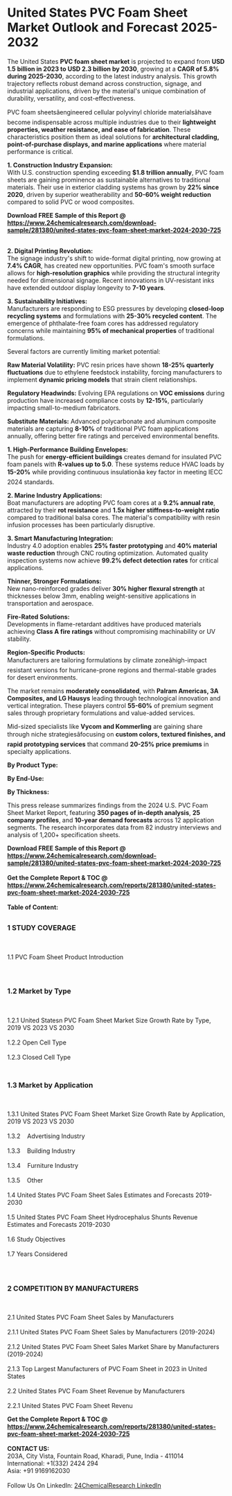 <h1>United States PVC Foam Sheet Market Outlook and Forecast 2025-2032</h1><p>The United States <strong>PVC foam sheet market</strong> is projected to expand from <strong>USD 1.5 billion in 2023 to USD 2.3 billion by 2030</strong>, growing at a <strong>CAGR of 5.8% during 2025-2030</strong>, according to the latest industry analysis. This growth trajectory reflects robust demand across construction, signage, and industrial applications, driven by the material's unique combination of durability, versatility, and cost-effectiveness.</p><p>PVC foam sheetsâengineered cellular polyvinyl chloride materialsâhave become indispensable across multiple industries due to their <strong>lightweight properties, weather resistance, and ease of fabrication</strong>. These characteristics position them as ideal solutions for <strong>architectural cladding, point-of-purchase displays, and marine applications</strong> where material performance is critical.</p><p><strong>1. Construction Industry Expansion:</strong><br>
With U.S. construction spending exceeding <strong>$1.8 trillion annually</strong>, PVC foam sheets are gaining prominence as sustainable alternatives to traditional materials. Their use in exterior cladding systems has grown by <strong>22% since 2020</strong>, driven by superior weatherability and <strong>50-60% weight reduction</strong> compared to solid PVC or wood composites.</p><div><b>Download FREE Sample of this Report @ 
            <a href="https://www.24chemicalresearch.com/download-sample/281380/united-states-pvc-foam-sheet-market-2024-2030-725">
            https://www.24chemicalresearch.com/download-sample/281380/united-states-pvc-foam-sheet-market-2024-2030-725</a></b></div><br><p><strong>2. Digital Printing Revolution:</strong><br>
The signage industry's shift to wide-format digital printing, now growing at <strong>7.4% CAGR</strong>, has created new opportunities. PVC foam's smooth surface allows for <strong>high-resolution graphics</strong> while providing the structural integrity needed for dimensional signage. Recent innovations in UV-resistant inks have extended outdoor display longevity to <strong>7-10 years</strong>.</p><p><strong>3. Sustainability Initiatives:</strong><br>
Manufacturers are responding to ESG pressures by developing <strong>closed-loop recycling systems</strong> and formulations with <strong>25-30% recycled content</strong>. The emergence of phthalate-free foam cores has addressed regulatory concerns while maintaining <strong>95% of mechanical properties</strong> of traditional formulations.</p><p>Several factors are currently limiting market potential:</p><p><strong>Raw Material Volatility:</strong> PVC resin prices have shown <strong>18-25% quarterly fluctuations</strong> due to ethylene feedstock instability, forcing manufacturers to implement <strong>dynamic pricing models</strong> that strain client relationships.</p><p><strong>Regulatory Headwinds:</strong> Evolving EPA regulations on <strong>VOC emissions</strong> during production have increased compliance costs by <strong>12-15%</strong>, particularly impacting small-to-medium fabricators.</p><p><strong>Substitute Materials:</strong> Advanced polycarbonate and aluminum composite materials are capturing <strong>8-10%</strong> of traditional PVC foam applications annually, offering better fire ratings and perceived environmental benefits.</p><p><strong>1. High-Performance Building Envelopes:</strong><br>
The push for <strong>energy-efficient buildings</strong> creates demand for insulated PVC foam panels with <strong>R-values up to 5.0</strong>. These systems reduce HVAC loads by <strong>15-20%</strong> while providing continuous insulationâa key factor in meeting IECC 2024 standards.</p><p><strong>2. Marine Industry Applications:</strong><br>
Boat manufacturers are adopting PVC foam cores at a <strong>9.2% annual rate</strong>, attracted by their <strong>rot resistance</strong> and <strong>1.5x higher stiffness-to-weight ratio</strong> compared to traditional balsa cores. The material's compatibility with resin infusion processes has been particularly disruptive.</p><p><strong>3. Smart Manufacturing Integration:</strong><br>
Industry 4.0 adoption enables <strong>25% faster prototyping</strong> and <strong>40% material waste reduction</strong> through CNC routing optimization. Automated quality inspection systems now achieve <strong>99.2% defect detection rates</strong> for critical applications.</p><p><strong>Thinner, Stronger Formulations:</strong><br>
	New nano-reinforced grades deliver <strong>30% higher flexural strength</strong> at thicknesses below 3mm, enabling weight-sensitive applications in transportation and aerospace.</p><p><strong>Fire-Rated Solutions:</strong><br>
	Developments in flame-retardant additives have produced materials achieving <strong>Class A fire ratings</strong> without compromising machinability or UV stability.</p><p><strong>Region-Specific Products:</strong><br>
	Manufacturers are tailoring formulations by climate zoneâhigh-impact resistant versions for hurricane-prone regions and thermal-stable grades for desert environments.</p><p>The market remains <strong>moderately consolidated</strong>, with <strong>Palram Americas, 3A Composites, and LG Hausys</strong> leading through technological innovation and vertical integration. These players control <strong>55-60%</strong> of premium segment sales through proprietary formulations and value-added services.</p><p>Mid-sized specialists like <strong>Vycom and Kommerling</strong> are gaining share through niche strategiesâfocusing on <strong>custom colors, textured finishes, and rapid prototyping services</strong> that command <strong>20-25% price premiums</strong> in specialty applications.</p><p><strong>By Product Type:</strong></p><p><strong>By End-Use:</strong></p><p><strong>By Thickness:</strong></p><p>This press release summarizes findings from the 2024 U.S. PVC Foam Sheet Market Report, featuring <strong>350 pages of in-depth analysis</strong>, <strong>25 company profiles</strong>, and <strong>10-year demand forecasts</strong> across 12 application segments. The research incorporates data from 82 industry interviews and analysis of 1,200+ specification sheets.</p><div><b>Download FREE Sample of this Report @ 
            <a href="https://www.24chemicalresearch.com/download-sample/281380/united-states-pvc-foam-sheet-market-2024-2030-725">
            https://www.24chemicalresearch.com/download-sample/281380/united-states-pvc-foam-sheet-market-2024-2030-725</a></b></div><br><div><b>Get the Complete Report & TOC @ 
            <a href="https://www.24chemicalresearch.com/reports/281380/united-states-pvc-foam-sheet-market-2024-2030-725">
            https://www.24chemicalresearch.com/reports/281380/united-states-pvc-foam-sheet-market-2024-2030-725</a></b></div><br>
            <b>Table of Content:</b><p><h2><span style="font-size:16px"><strong>1 STUDY COVERAGE</strong></span></h2><br />
<p>1.1 PVC Foam Sheet Product Introduction</p><br />
<h2><span style="font-size:16px"><strong>1.2 Market by Type</strong></span></h2><br />
<p>1.2.1 United Statesn PVC Foam Sheet Market Size Growth Rate by Type, 2019 VS 2023 VS 2030<br /><br />
1.2.2 Open Cell Type&nbsp;&nbsp; &nbsp;<br /><br />
1.2.3 Closed Cell Type<br /><br />
<h2><span style="font-size:16px"><strong>1.3 Market by Application</strong></span></h2><br />
<p>1.3.1 United States PVC Foam Sheet Market Size Growth Rate by Application, 2019 VS 2023 VS 2030<br /><br />
1.3.2&nbsp;&nbsp; &nbsp;Advertising Industry<br /><br />
1.3.3&nbsp;&nbsp; &nbsp;Building Industry<br /><br />
1.3.4&nbsp;&nbsp; &nbsp;Furniture Industry<br /><br />
1.3.5&nbsp;&nbsp; &nbsp;Other<br /><br />
1.4 United States PVC Foam Sheet Sales Estimates and Forecasts 2019-2030<br /><br />
1.5 United States PVC Foam Sheet Hydrocephalus Shunts Revenue Estimates and Forecasts 2019-2030<br /><br />
1.6 Study Objectives<br /><br />
1.7 Years Considered</p><br />
<h2><span style="font-size:16px"><strong>2 COMPETITION BY MANUFACTURERS</strong></span></h2><br />
<p>2.1 United States PVC Foam Sheet Sales by Manufacturers<br /><br />
2.1.1 United States PVC Foam Sheet Sales by Manufacturers (2019-2024)<br /><br />
2.1.2 United States PVC Foam Sheet Sales Market Share by Manufacturers (2019-2024)<br /><br />
2.1.3 Top Largest Manufacturers of PVC Foam Sheet in 2023 in United States<br /><br />
2.2 United States PVC Foam Sheet Revenue by Manufacturers<br /><br />
2.2.1 United States PVC Foam Sheet Revenu</p><div><b>Get the Complete Report & TOC @ 
            <a href="https://www.24chemicalresearch.com/reports/281380/united-states-pvc-foam-sheet-market-2024-2030-725">
            https://www.24chemicalresearch.com/reports/281380/united-states-pvc-foam-sheet-market-2024-2030-725</a></b></div><br><b>CONTACT US:</b><br>
            203A, City Vista, Fountain Road, Kharadi, Pune, India - 411014<br>
            International: +1(332) 2424 294<br>
            Asia: +91 9169162030 <br><br>
            Follow Us On LinkedIn: <a href="https://www.linkedin.com/company/24chemicalresearch/">24ChemicalResearch LinkedIn</a>
